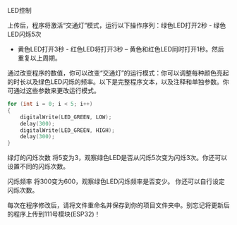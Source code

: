 LED控制

上传后，程序将激活“交通灯”模式，运行以下操作序列：绿色LED打开2秒 - 绿色LED闪烁5次
- 黄色LED打开3秒 - 红色LED将打开3秒 – 黄色和红色LED同时打开1秒。然后重复以上周期。

通过改变程序的数值，你可以改变“交通灯”的运行模式：你可以调整每种颜色亮起的时长以及绿色LED闪烁的频率。以下是完整程序文本，以及注释和单独参数。你可通过这些参数来更改运行模式。

```c
for (int i = 0; i < 5; i++)
{
    digitalWrite(LED_GREEN, LOW);
    delay(300);
    digitalWrite(LED_GREEN, HIGH);
    delay(300);
}
```

绿灯的闪烁次数
将5变为3，观察绿色LED是否从闪烁5次变为闪烁3次。你还可以设置不同的闪烁次数。

闪烁频率
将300变为600，观察绿色LED闪烁频率是否变少。
你还可以自行设定闪烁次数。

每次在程序修改后，请将文件重命名并保存到你的项目文件夹中。别忘记将更新后的程序上传到111号模块(ESP32)！